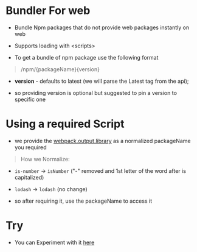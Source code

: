 # Bundler For web

* Bundle Npm packages that do not provide web packages instantly on web

* Supports loading with <scripts\>

* To get a bundle of npm package use the following format

> /npm/{packageName}{version}

* **version** - defaults to latest (we will parse the Latest tag from the api);

* so providing version is optional but suggested to pin a version to specific one

# Using a required Script

* we provide the [webpack.output.library](https://webpack.js.org/configuration/output/#outputlibrary) as a normalized packageName you required

> How we Normalize:

* `is-number` -> `isNumber` ("-" removed and 1st letter of the word after is capitalized)


* `lodash` -> `lodash` (no change)

* so after requiring it, use the packageName to access it

# Try 

* You can Experiment with it [here](https://bundler-for-web.typicalninja.repl.co/repl)
